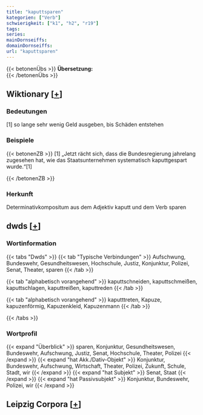 ```yaml
---
title: "kaputtsparen"
kategorien: ["Verb"]
schwierigkeit: ["k1", "h2", "r19"]
tags:
series:
mainDornseiffs:
domainDornseiffs:
url: "kaputtsparen"
---
```


{{< betonenÜbs >}}
**Übersetzung:**  
{{< /betonenÜbs >}}

## Wiktionary [[+](https://de.wiktionary.org/wiki/kaputtsparen)]

### Bedeutungen
[1] so lange sehr wenig Geld ausgeben, bis Schäden entstehen  

### Beispiele
{{< betonenZB >}}
[1] „Jetzt rächt sich, dass die Bundesregierung jahrelang zugesehen hat, wie das Staatsunternehmen systematisch kaputtgespart wurde.“[1]  

{{< /betonenZB >}}
### Herkunft
Determinativkompositum aus dem Adjektiv kaputt und dem Verb sparen  



## dwds [[+](https://www.dwds.de/wb/kaputtsparen)]

### Wortinformation
{{< tabs "Dwds" >}}
{{< tab "Typische Verbindungen" >}}
Aufschwung, Bundeswehr, Gesundheitswesen, Hochschule, Justiz, Konjunktur, Polizei, Senat, Theater, sparen
{{< /tab >}}

{{< tab "alphabetisch vorangehend" >}}
kaputtschneiden, kaputtschmeißen, kaputtschlagen, kaputtreißen, kaputtreden
{{< /tab >}}

{{< tab "alphabetisch vorangehend" >}}
kaputttreten, Kapuze, kapuzenförmig, Kapuzenkleid, Kapuzenmann
{{< /tab >}}

{{< /tabs >}}

### Wortprofil
{{< expand "Überblick" >}} sparen, Konjunktur, Gesundheitswesen, Bundeswehr, Aufschwung, Justiz, Senat, Hochschule, Theater, Polizei {{< /expand >}}
{{< expand "hat Akk./Dativ-Objekt" >}} Konjunktur, Bundeswehr, Aufschwung, Wirtschaft, Theater, Polizei, Zukunft, Schule, Stadt, wir {{< /expand >}}
{{< expand "hat Subjekt" >}} Senat, Staat {{< /expand >}}
{{< expand "hat Passivsubjekt" >}} Konjunktur, Bundeswehr, Polizei, wir {{< /expand >}}

## Leipzig Corpora [[+](https://corpora.uni-leipzig.de/en/res?word=kaputtsparen&corpusId=deu_newscrawl-public_2018)]


